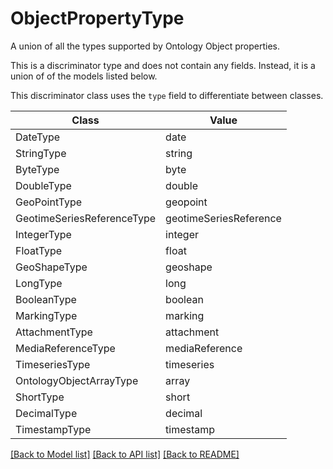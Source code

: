 # ObjectPropertyType

A union of all the types supported by Ontology Object properties.


This is a discriminator type and does not contain any fields. Instead, it is a union
of of the models listed below.

This discriminator class uses the `type` field to differentiate between classes.

| Class | Value
| ------------ | -------------
DateType | date
StringType | string
ByteType | byte
DoubleType | double
GeoPointType | geopoint
GeotimeSeriesReferenceType | geotimeSeriesReference
IntegerType | integer
FloatType | float
GeoShapeType | geoshape
LongType | long
BooleanType | boolean
MarkingType | marking
AttachmentType | attachment
MediaReferenceType | mediaReference
TimeseriesType | timeseries
OntologyObjectArrayType | array
ShortType | short
DecimalType | decimal
TimestampType | timestamp


[[Back to Model list]](../../../../README.md#models-v2-link) [[Back to API list]](../../../../README.md#apis-v2-link) [[Back to README]](../../../../README.md)

